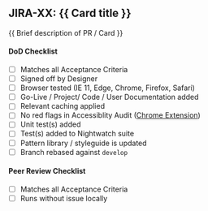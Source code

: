 ## JIRA-XX: {{ Card title }}

{{ Brief description of PR / Card }}

#### DoD Checklist

- [ ] Matches all Acceptance Criteria
- [ ] Signed off by Designer
- [ ] Browser tested (IE 11, Edge, Chrome, Firefox, Safari)
- [ ] Go-Live / Project/ Code / User Documentation added
- [ ] Relevant caching applied
- [ ] No red flags in Accessiblity Audit ([Chrome Extension](https://chrome.google.com/webstore/detail/axe/lhdoppojpmngadmnindnejefpokejbdd))
- [ ] Unit test(s) added
- [ ] Test(s) added to Nightwatch suite
- [ ] Pattern library / styleguide is updated
- [ ] Branch rebased against `develop`

#### Peer Review Checklist

- [ ] Matches all Acceptance Criteria
- [ ] Runs without issue locally
